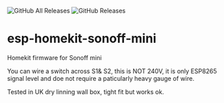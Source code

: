 ![GitHub All Releases](https://img.shields.io/github/downloads/maccoylton/esp-homekit-sonoff-mini/total) 
![GitHub Releases](https://img.shields.io/github/downloads/maccoylton/esp-homekit-sonoff-mini/latest/total)

# esp-homekit-sonoff-mini

Homekit firmware for Sonoff mini

You can wire a switch across S1& S2, this is NOT 240V, it is only ESP8265 signal level and doe not require a paticularly heavy gauge of wire. 


Tested in UK dry linning wall box, tight fit but works ok. 
